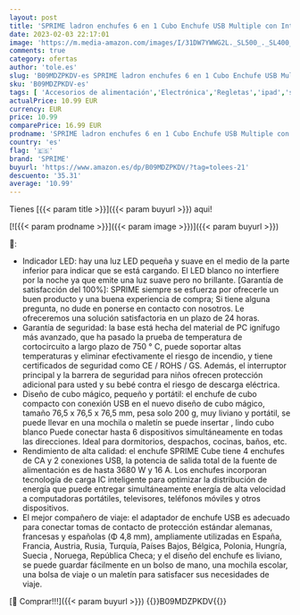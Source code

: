 ```yaml
---
layout: post
title: 'SPRIME ladron enchufes 6 en 1 Cubo Enchufe USB Multiple con Interruptor Enchufe 3 Tomas 3680W 16A  3 USB Puertos 2.1A  enchufes Pared Cubo con protección niños para Phone  iPad Hogar Oficina  T2 '
date: 2023-02-03 22:17:01
image: 'https://m.media-amazon.com/images/I/31DW7YWWG2L._SL500_._SL400_.jpg'
comments: true
category: ofertas
author: 'tole.es'
slug: 'B09MDZPKDV-es SPRIME ladron enchufes 6 en 1 Cubo Enchufe USB Multiple...'
sku: 'B09MDZPKDV-es'
tags: [ 'Accesorios de alimentación','Electrónica','Regletas','ipad','sprime','🇪🇸', ]
actualPrice: 10.99 EUR
currency: EUR
price: 10.99
comparePrice: 16.99 EUR
prodname: 'SPRIME ladron enchufes 6 en 1 Cubo Enchufe USB Multiple con Interruptor Enchufe 3 Tomas 3680W 16A  3 USB Puertos 2.1A  enchufes Pared Cubo con protección niños para Phone  iPad Hogar Oficina  T2 '
country: 'es'
flag: '🇪🇸'
brand: 'SPRIME'
buyurl: 'https://www.amazon.es/dp/B09MDZPKDV/?tag=tolees-21'
descuento: '35.31'
average: '10.99'
---
```


Tienes [{{< param title >}}]({{< param buyurl >}}) aqui!

[![{{< param prodname >}}]({{< param image >}})]({{< param buyurl >}})

🔎:

- Indicador LED: hay una luz LED pequeña y suave en el medio de la parte inferior para indicar que se está cargando. El LED blanco no interfiere por la noche ya que emite una luz suave pero no brillante. [Garantía de satisfacción del 100%]: SPRIME siempre se esfuerza por ofrecerle un buen producto y una buena experiencia de compra; Si tiene alguna pregunta, no dude en ponerse en contacto con nosotros. Le ofreceremos una solución satisfactoria en un plazo de 24 horas.
- Garantía de seguridad: la base está hecha del material de PC ignífugo más avanzado, que ha pasado la prueba de temperatura de cortocircuito a largo plazo de 750 ° C, puede soportar altas temperaturas y eliminar efectivamente el riesgo de incendio, y tiene certificados de seguridad como CE / ROHS / GS. Además, el interruptor principal y la barrera de seguridad para niños ofrecen protección adicional para usted y su bebé contra el riesgo de descarga eléctrica.
- Diseño de cubo mágico, pequeño y portátil: el enchufe de cubo compacto con conexión USB en el nuevo diseño de cubo mágico, tamaño 76,5 x 76,5 x 76,5 mm, pesa solo 200 g, muy liviano y portátil, se puede llevar en una mochila o maletín se puede insertar , lindo cubo blanco Puede conectar hasta 6 dispositivos simultáneamente en todas las direcciones. Ideal para dormitorios, despachos, cocinas, baños, etc.
- Rendimiento de alta calidad: el enchufe SPRIME Cube tiene 4 enchufes de CA y 2 conexiones USB, la potencia de salida total de la fuente de alimentación es de hasta 3680 W y 16 A. Los enchufes incorporan tecnología de carga IC inteligente para optimizar la distribución de energía que puede entregar simultáneamente energía de alta velocidad a computadoras portátiles, televisores, teléfonos móviles y otros dispositivos.
- El mejor compañero de viaje: el adaptador de enchufe USB es adecuado para conectar tomas de contacto de protección estándar alemanas, francesas y españolas (Φ 4,8 mm), ampliamente utilizadas en España, Francia, Austria, Rusia, Turquía, Países Bajos, Bélgica, Polonia, Hungría, Suecia , Noruega, República Checa; y el diseño del enchufe es liviano, se puede guardar fácilmente en un bolso de mano, una mochila escolar, una bolsa de viaje o un maletín para satisfacer sus necesidades de viaje.

[🛒 Comprar!!!]({{< param buyurl >}})
{{<world>}}B09MDZPKDV{{</world>}}
